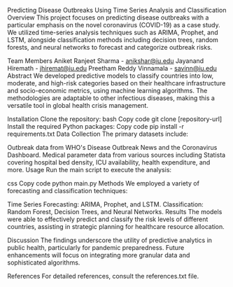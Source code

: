 Predicting Disease Outbreaks Using Time Series Analysis and Classification
Overview
This project focuses on predicting disease outbreaks with a particular emphasis on the novel coronavirus (COVID-19) as a case study. We utilized time-series analysis techniques such as ARIMA, Prophet, and LSTM, alongside classification methods including decision trees, random forests, and neural networks to forecast and categorize outbreak risks.

Team Members
Aniket Ranjeet Sharma - anikshar@iu.edu
Jayanand Hiremath - jhiremat@iu.edu
Preetham Reddy Vinnamala - savinn@iu.edu
Abstract
We developed predictive models to classify countries into low, moderate, and high-risk categories based on their healthcare infrastructure and socio-economic metrics, using machine learning algorithms. The methodologies are adaptable to other infectious diseases, making this a versatile tool in global health crisis management.

Installation
Clone the repository:
bash
Copy code
git clone [repository-url]
Install the required Python packages:
Copy code
pip install -r requirements.txt
Data Collection
The primary datasets include:

Outbreak data from WHO's Disease Outbreak News and the Coronavirus Dashboard.
Medical parameter data from various sources including Statista covering hospital bed density, ICU availability, health expenditure, and more.
Usage
Run the main script to execute the analysis:

css
Copy code
python main.py
Methods
We employed a variety of forecasting and classification techniques:

Time Series Forecasting: ARIMA, Prophet, and LSTM.
Classification: Random Forest, Decision Trees, and Neural Networks.
Results
The models were able to effectively predict and classify the risk levels of different countries, assisting in strategic planning for healthcare resource allocation.

Discussion
The findings underscore the utility of predictive analytics in public health, particularly for pandemic preparedness. Future enhancements will focus on integrating more granular data and sophisticated algorithms.

References
For detailed references, consult the references.txt file.
